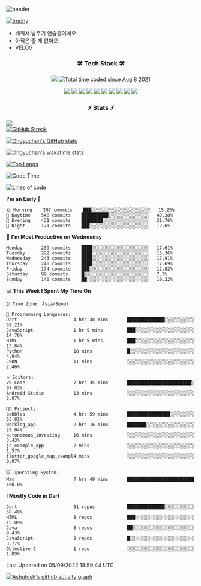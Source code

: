 <!--
**Ohgyuchan/Ohgyuchan** is a ✨ _special_ ✨ repository because its `README.md` (this file) appears on your GitHub profile.

Here are some ideas to get you started:

- 🔭 I’m currently working on ...
- 🌱 I’m currently learning ...
- 👯 I’m looking to collaborate on ...
- 🤔 I’m looking for help with ...
- 💬 Ask me about ...
- 📫 How to reach me: ...
- 😄 Pronouns: ...
- ⚡ Fun fact: ...
-->
![header](https://capsule-render.vercel.app/api?type=soft&color=auto&height=150&section=header&text=Ohgyuchan&fontSize=80&animation=twinkling)

[![trophy](https://github-profile-trophy.vercel.app/?username=Ohgyuchan&column=-1)](https://github.com/ryo-ma/github-profile-trophy)

<!-- ### Hi there 👋 -->
  * 배워서 남주기 연습중이에오
  * 아직은 줄 게 없어오
  * [VELOG](https://velog.io/@terman)



<h3 align="center"><b>🛠 Tech Stack 🛠</b></h3>

<p align="center">
<a href="https://hits.seeyoufarm.com"><img src="https://hits.seeyoufarm.com/api/count/incr/badge.svg?url=https%3A%2F%2Fgithub.com%2FOhgyuchan&count_bg=%2379C83D&title_bg=%23555555&icon=&icon_color=%23E7E7E7&title=visitors+%F0%9F%99%8C&edge_flat=false"/></a> <a href="https://wakatime.com/@9d35e6a9-2400-4e9b-b741-9597e6de1373"><img src="https://wakatime.com/badge/user/9d35e6a9-2400-4e9b-b741-9597e6de1373.svg" alt="Total time coded since Aug 8 2021" /></a></p>


<p align="center">
<img src="https://img.shields.io/badge/HTML5-E34F26?style=flat-square&logo=HTML5&logoColor=white"/></a>
<img src="https://img.shields.io/badge/CSS3-1572B6?style=flat-square&logo=CSS3&logoColor=white"/></a>
<img src="https://img.shields.io/badge/JavaScript-F7DF1E?style=flat-square&logo=JavaScript&logoColor=white"/></a>
<!-- <img src="https://img.shields.io/badge/Node.js-339933?style=flat-square&logo=Node.js&logoColor=white"/></a> &nbsp -->
<img src="https://img.shields.io/badge/Android-3DDC84?style=flat-square&logo=Android&logoColor=white"/></a> 
<img src="https://img.shields.io/badge/Flutter-02569B?style=flat-square&logo=Flutter&logoColor=white"></a> 
<img src="https://img.shields.io/badge/Dart-0175C2?style=flat-square&logo=Dart&logoColor=white"></a> 
<!-- <img src="https://img.shields.io/badge/R-0175C2?style=flat-square&logo=R&logoColor=white"></a> &nbsp -->
<!-- <img src="https://img.shields.io/badge/MongoDB-47A248?style=flat-square&logo=MongoDB&logoColor=white"/></a> &nbsp -->
<!-- <img src="https://img.shields.io/badge/MySQL-4479A1?style=flat-square&logo=MySQL&logoColor=white"/></a> &nbsp -->
<img src="https://img.shields.io/badge/c++-00599C?style=flat-square&logo=c%2B%2B&logoColor=white"/></a> 
<img src="https://img.shields.io/badge/python-0175C2?style=flat-square&logo=python&logoColor=white"></a> 
<img src="https://img.shields.io/badge/github-181717?style=flat-square&logo=github&logoColor=white"></a> 
<img src="https://img.shields.io/badge/unity-FCC624?style=flat-square&logo=unity&logoColor=black"></a> 
<!-- <img src="https://img.shields.io/badge/Amazon AWS-232F3E?style=flat-square&logo=Amazon%20AWS&logoColor=white"/></a> &nbsp -->
</p></b>

<h3 align="center"><b>⚡️ Stats ⚡️</b></h3>

<!--OPGC-->
<a href="https://opgc.me/#/users/Ohgyuchan" target="_blank"><img src="https://api.opgc.me/githubs/users/Ohgyuchan/tag/?theme=rainbow" /></a>  
[![GitHub Streak](https://github-readme-streak-stats.herokuapp.com?user=Ohgyuchan)](https://git.io/streak-stats)

[![Ohgyuchan's GitHub stats](https://github-readme-stats.vercel.app/api?username=Ohgyuchan&count_private=true&include_all_commits=true&show_icons=true&theme=buefy)](https://github.com/anuraghazra/github-readme-stats)

[![Ohgyuchan's wakatime stats](https://github-readme-stats.vercel.app/api/wakatime?username=TermanOh&layout=compact&theme=buefy)](https://github.com/anuraghazra/github-readme-stats)

[![Top Langs](https://github-readme-stats.vercel.app/api/top-langs/?username=Ohgyuchan&layout=compact&exclude_repo=unity_example&theme=buefy)](https://github.com/Ohgyuchan/github-readme-stats)
  
<!--START_SECTION:waka-->
![Code Time](http://img.shields.io/badge/Code%20Time-710%20hrs%2019%20mins-blue)

![Lines of code](https://img.shields.io/badge/From%20Hello%20World%20I%27ve%20Written-2%20Million%20lines%20of%20code-blue)

**I'm an Early 🐤** 

```text
🌞 Morning    207 commits    ███░░░░░░░░░░░░░░░░░░░░░░   15.25% 
🌆 Daytime    548 commits    ██████████░░░░░░░░░░░░░░░   40.38% 
🌃 Evening    431 commits    ████████░░░░░░░░░░░░░░░░░   31.76% 
🌙 Night      171 commits    ███░░░░░░░░░░░░░░░░░░░░░░   12.6%

```
📅 **I'm Most Productive on Wednesday** 

```text
Monday       239 commits    ████░░░░░░░░░░░░░░░░░░░░░   17.61% 
Tuesday      222 commits    ████░░░░░░░░░░░░░░░░░░░░░   16.36% 
Wednesday    243 commits    ████░░░░░░░░░░░░░░░░░░░░░   17.91% 
Thursday     240 commits    ████░░░░░░░░░░░░░░░░░░░░░   17.69% 
Friday       174 commits    ███░░░░░░░░░░░░░░░░░░░░░░   12.82% 
Saturday     99 commits     █░░░░░░░░░░░░░░░░░░░░░░░░   7.3% 
Sunday       140 commits    ██░░░░░░░░░░░░░░░░░░░░░░░   10.32%

```


📊 **This Week I Spent My Time On** 

```text
⌚︎ Time Zone: Asia/Seoul

💬 Programming Languages: 
Dart                     4 hrs 38 mins       ██████████████░░░░░░░░░░░   59.21% 
JavaScript               1 hr 9 mins         ███░░░░░░░░░░░░░░░░░░░░░░   14.76% 
HTML                     1 hr 5 mins         ███░░░░░░░░░░░░░░░░░░░░░░   13.84% 
Python                   18 mins             █░░░░░░░░░░░░░░░░░░░░░░░░   4.04% 
JSON                     11 mins             ░░░░░░░░░░░░░░░░░░░░░░░░░   2.46%

🔥 Editors: 
VS Code                  7 hrs 35 mins       ████████████████████████░   97.03% 
Android Studio           13 mins             ░░░░░░░░░░░░░░░░░░░░░░░░░   2.97%

🐱‍💻 Projects: 
pebbles                  4 hrs 59 mins       ████████████████░░░░░░░░░   63.81% 
worklog_app              2 hrs 16 mins       ███████░░░░░░░░░░░░░░░░░░   29.04% 
autonomous_investing     16 mins             ░░░░░░░░░░░░░░░░░░░░░░░░░   3.43% 
js_example_app           7 mins              ░░░░░░░░░░░░░░░░░░░░░░░░░   1.57% 
flutter_google_map_exampl4 mins              ░░░░░░░░░░░░░░░░░░░░░░░░░   0.97%

💻 Operating System: 
Mac                      7 hrs 49 mins       █████████████████████████   100.0%

```

**I Mostly Code in Dart** 

```text
Dart                     31 repos            ██████████████░░░░░░░░░░░   58.49% 
HTML                     8 repos             ███░░░░░░░░░░░░░░░░░░░░░░   15.09% 
Java                     5 repos             ██░░░░░░░░░░░░░░░░░░░░░░░   9.43% 
JavaScript               2 repos             █░░░░░░░░░░░░░░░░░░░░░░░░   3.77% 
Objective-C              1 repo              ░░░░░░░░░░░░░░░░░░░░░░░░░   1.89%

```



 Last Updated on 05/09/2022 18:59:44 UTC
<!--END_SECTION:waka-->

[![Ashutosh's github activity graph](https://activity-graph.herokuapp.com/graph?username=Ohgyuchan&bg_color=ffffff&color=000000&line=6495ED)](https://github.com/ashutosh00710/github-readme-activity-graph)
